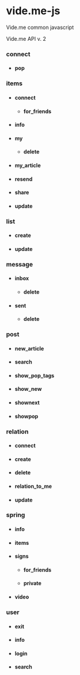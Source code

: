 # vide.me-js
Vide.me common javascript


Vide.me API v. 2

### connect
- #### pop

### items
- #### connect
  - #### for_friends

- #### info
- #### my
  - #### delete
- #### my_article
- #### resend
- #### share
- #### update
### list
- #### create
- #### update
### message
- #### inbox
  - #### delete
- #### sent
  - #### delete
### post
- #### new_article
- #### search
- #### show_pop_tags
- #### show_new
- #### shownext
- #### showpop
### relation
- #### connect
- #### create
- #### delete
- #### relation_to_me
- #### update
### spring
- #### info
- #### items
- #### signs
  - #### for_friends
  - #### private
- #### video
### user
- #### exit
- #### info
- #### login
- #### search
